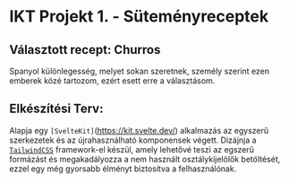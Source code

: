 # IKT Projekt 1. - Süteményreceptek

## Választott recept: Churros

  Spanyol különlegesség, melyet sokan szeretnek, személy szerint ezen emberek közé tartozom, ezért esett erre a választásom.

## Elkészítési Terv:
  Alapja egy `[SvelteKit]`(https://kit.svelte.dev/) alkalmazás az egyszerű szerkezetek és az újrahasználható komponensek végett. Dizájnja a [`TailwindCSS`](https://tailwindcss.com/) framework-el készül, amely lehetővé teszi az egszerű formázást és megakadályozza a nem használt osztálykijelölők betöltését, ezzel egy még gyorsabb élményt biztosítva a felhasználónak.
